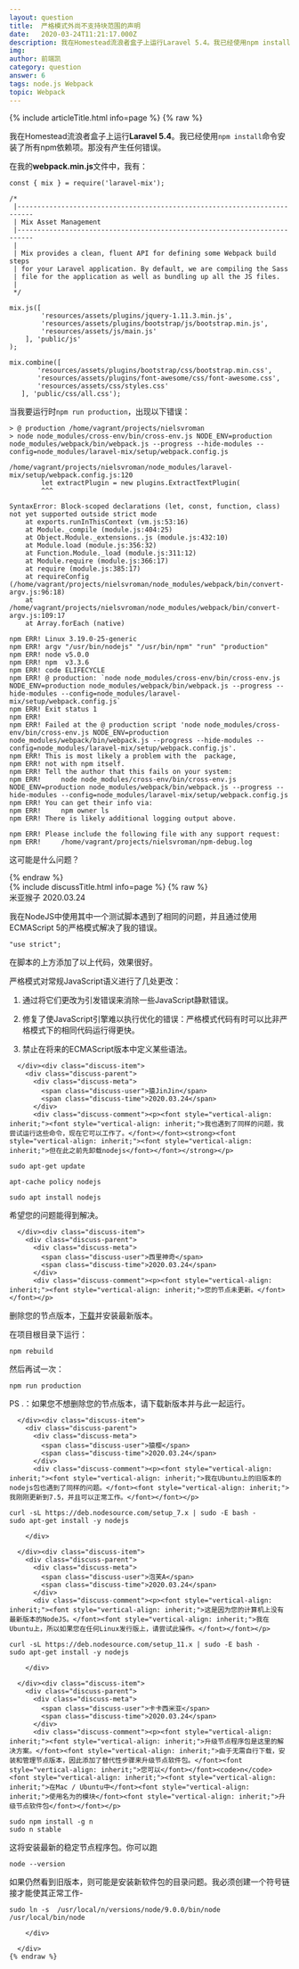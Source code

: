 ```yaml
---
layout: question
title:  严格模式外尚不支持块范围的声明
date:   2020-03-24T11:21:17.000Z
description: 我在Homestead流浪者盒子上运行Laravel 5.4。我已经使用npm install命令安装了所有npm依赖项。那没有产生任何错误。在我的w...
img: 
author: 前端凯
category: question
answer: 6
tags: node.js Webpack
topic: Webpack
---
```

<div class="article-root">
  <div class="article">
    {% include articleTitle.html info=page %}
    {% raw %}
    <div class="article-content"><p><font style="vertical-align: inherit;"><font style="vertical-align: inherit;">我在</font><font style="vertical-align: inherit;">Homestead流浪者盒子上</font><font style="vertical-align: inherit;">运行</font></font><strong><font style="vertical-align: inherit;"><font style="vertical-align: inherit;">Laravel 5.4</font></font></strong><font style="vertical-align: inherit;"><font style="vertical-align: inherit;">。</font><font style="vertical-align: inherit;">我已经使用</font></font><code>npm install</code><font style="vertical-align: inherit;"><font style="vertical-align: inherit;">命令</font><font style="vertical-align: inherit;">安装了所有npm依赖项</font><font style="vertical-align: inherit;">。</font><font style="vertical-align: inherit;">那没有产生任何错误。</font></font></p>

<p><font style="vertical-align: inherit;"><font style="vertical-align: inherit;">在我的</font></font><strong><font style="vertical-align: inherit;"><font style="vertical-align: inherit;">webpack.min.js</font></font></strong><font style="vertical-align: inherit;"><font style="vertical-align: inherit;">文件中，我有：</font></font></p>

<pre><code>const { mix } = require('laravel-mix');<font></font>
<font></font>
/*<font></font>
 |--------------------------------------------------------------------------<font></font>
 | Mix Asset Management<font></font>
 |--------------------------------------------------------------------------<font></font>
 |<font></font>
 | Mix provides a clean, fluent API for defining some Webpack build steps<font></font>
 | for your Laravel application. By default, we are compiling the Sass<font></font>
 | file for the application as well as bundling up all the JS files.<font></font>
 |<font></font>
 */<font></font>
<font></font>
mix.js([<font></font>
        'resources/assets/plugins/jquery-1.11.3.min.js',<font></font>
        'resources/assets/plugins/bootstrap/js/bootstrap.min.js',<font></font>
        'resources/assets/js/main.js'<font></font>
    ], 'public/js'<font></font>
);<font></font>
<font></font>
mix.combine([<font></font>
       'resources/assets/plugins/bootstrap/css/bootstrap.min.css',<font></font>
       'resources/assets/plugins/font-awesome/css/font-awesome.css',<font></font>
       'resources/assets/css/styles.css'<font></font>
   ], 'public/css/all.css');<font></font>
</code></pre>

<p><font style="vertical-align: inherit;"><font style="vertical-align: inherit;">当我要运行时</font></font><code>npm run production</code><font style="vertical-align: inherit;"><font style="vertical-align: inherit;">，出现以下错误：</font></font></p>

<pre><code>&gt; @ production /home/vagrant/projects/nielsvroman<font></font>
&gt; node node_modules/cross-env/bin/cross-env.js NODE_ENV=production node_modules/webpack/bin/webpack.js --progress --hide-modules --config=node_modules/laravel-mix/setup/webpack.config.js<font></font>
<font></font>
/home/vagrant/projects/nielsvroman/node_modules/laravel-mix/setup/webpack.config.js:120<font></font>
        let extractPlugin = new plugins.ExtractTextPlugin(<font></font>
        ^^^<font></font>
<font></font>
SyntaxError: Block-scoped declarations (let, const, function, class) not yet supported outside strict mode<font></font>
    at exports.runInThisContext (vm.js:53:16)<font></font>
    at Module._compile (module.js:404:25)<font></font>
    at Object.Module._extensions..js (module.js:432:10)<font></font>
    at Module.load (module.js:356:32)<font></font>
    at Function.Module._load (module.js:311:12)<font></font>
    at Module.require (module.js:366:17)<font></font>
    at require (module.js:385:17)<font></font>
    at requireConfig (/home/vagrant/projects/nielsvroman/node_modules/webpack/bin/convert-argv.js:96:18)<font></font>
    at /home/vagrant/projects/nielsvroman/node_modules/webpack/bin/convert-argv.js:109:17<font></font>
    at Array.forEach (native)<font></font>
<font></font>
npm ERR! Linux 3.19.0-25-generic<font></font>
npm ERR! argv "/usr/bin/nodejs" "/usr/bin/npm" "run" "production"<font></font>
npm ERR! node v5.0.0<font></font>
npm ERR! npm  v3.3.6<font></font>
npm ERR! code ELIFECYCLE<font></font>
npm ERR! @ production: `node node_modules/cross-env/bin/cross-env.js NODE_ENV=production node_modules/webpack/bin/webpack.js --progress --hide-modules --config=node_modules/laravel-mix/setup/webpack.config.js`<font></font>
npm ERR! Exit status 1<font></font>
npm ERR!<font></font>
npm ERR! Failed at the @ production script 'node node_modules/cross-env/bin/cross-env.js NODE_ENV=production node_modules/webpack/bin/webpack.js --progress --hide-modules --config=node_modules/laravel-mix/setup/webpack.config.js'.<font></font>
npm ERR! This is most likely a problem with the  package,<font></font>
npm ERR! not with npm itself.<font></font>
npm ERR! Tell the author that this fails on your system:<font></font>
npm ERR!     node node_modules/cross-env/bin/cross-env.js NODE_ENV=production node_modules/webpack/bin/webpack.js --progress --hide-modules --config=node_modules/laravel-mix/setup/webpack.config.js<font></font>
npm ERR! You can get their info via:<font></font>
npm ERR!     npm owner ls<font></font>
npm ERR! There is likely additional logging output above.<font></font>
<font></font>
npm ERR! Please include the following file with any support request:<font></font>
npm ERR!     /home/vagrant/projects/nielsvroman/npm-debug.log<font></font>
</code></pre>

<p><font style="vertical-align: inherit;"><font style="vertical-align: inherit;">这可能是什么问题？</font></font></p></div>
    {% endraw %}
  </div>

  <div class="discuss-wrapper">
    {% include discussTitle.html info=page %}
    {% raw %}
    <div class="discuss-item">
        <div class="discuss-parent">
          <div class="discuss-meta">
            <span class="discuss-user">米亚猴子</span>
            <span class="discuss-time">2020.03.24</span>
          </div>
          <div class="discuss-comment"><p><font style="vertical-align: inherit;"><font style="vertical-align: inherit;">我在NodeJS中使用其中一个测试脚本遇到了相同的问题，并且通过使用ECMAScript 5的严格模式解决了我的错误。</font></font></p>

<pre><code>"use strict";
</code></pre>

<p><font style="vertical-align: inherit;"><font style="vertical-align: inherit;">在脚本的上方添加了以上代码，效果很好。</font></font></p>

<p><font style="vertical-align: inherit;"><font style="vertical-align: inherit;">严格模式对常规JavaScript语义进行了几处更改：</font></font></p>

<ol>
<li><p><font style="vertical-align: inherit;"><font style="vertical-align: inherit;">通过将它们更改为引发错误来消除一些JavaScript静默错误。</font></font></p></li>
<li><p><font style="vertical-align: inherit;"><font style="vertical-align: inherit;">修复了使JavaScript引擎难以执行优化的错误：严格模式代码有时可以比非严格模式下的相同代码运行得更快。</font></font></p></li>
<li><p><font style="vertical-align: inherit;"><font style="vertical-align: inherit;">禁止在将来的ECMAScript版本中定义某些语法。</font></font></p></li>
</ol></div>
        </div>
        
      </div><div class="discuss-item">
        <div class="discuss-parent">
          <div class="discuss-meta">
            <span class="discuss-user">猿JinJin</span>
            <span class="discuss-time">2020.03.24</span>
          </div>
          <div class="discuss-comment"><p><font style="vertical-align: inherit;"><font style="vertical-align: inherit;">我也遇到了同样的问题，我尝试运行这些命令，现在它可以工作了。</font></font><strong><font style="vertical-align: inherit;"><font style="vertical-align: inherit;">但在此之前先卸载nodejs</font></font></strong></p>

<pre><code>sudo apt-get update<font></font>
<font></font>
apt-cache policy nodejs<font></font>
<font></font>
sudo apt install nodejs<font></font>
</code></pre>

<p><font style="vertical-align: inherit;"><font style="vertical-align: inherit;">希望您的问题能得到解决。</font></font></p></div>
        </div>
        
      </div><div class="discuss-item">
        <div class="discuss-parent">
          <div class="discuss-meta">
            <span class="discuss-user">西里神奇</span>
            <span class="discuss-time">2020.03.24</span>
          </div>
          <div class="discuss-comment"><p><font style="vertical-align: inherit;"><font style="vertical-align: inherit;">您的节点未更新。</font></font></p>

<p><font style="vertical-align: inherit;"><font style="vertical-align: inherit;">删除您的节点版本，</font></font><a href="https://nodejs.org/en/download/" rel="nofollow noreferrer"><font style="vertical-align: inherit;"><font style="vertical-align: inherit;">下载</font></font></a><font style="vertical-align: inherit;"><font style="vertical-align: inherit;">并安装最新版本。</font></font></p>

<p><font style="vertical-align: inherit;"><font style="vertical-align: inherit;">在项目根目录下运行：</font></font></p>

<pre><code>npm rebuild
</code></pre>

<p><font style="vertical-align: inherit;"><font style="vertical-align: inherit;">然后再试一次：</font></font></p>

<pre><code>npm run production
</code></pre>

<p><font style="vertical-align: inherit;"><font style="vertical-align: inherit;">PS .：如果您不想删除您的节点版本，请下载新版本并与此一起运行。</font></font></p></div>
        </div>
        
      </div><div class="discuss-item">
        <div class="discuss-parent">
          <div class="discuss-meta">
            <span class="discuss-user">猿樱</span>
            <span class="discuss-time">2020.03.24</span>
          </div>
          <div class="discuss-comment"><p><font style="vertical-align: inherit;"><font style="vertical-align: inherit;">我在Ubuntu上的旧版本的nodejs包也遇到了同样的问题。</font><font style="vertical-align: inherit;">我刚刚更新到7.5，并且可以正常工作。</font></font></p>

<pre class="lang-bash prettyprint-override"><code>curl -sL https://deb.nodesource.com/setup_7.x | sudo -E bash -<font></font>
sudo apt-get install -y nodejs<font></font>
</code></pre></div>
        </div>
        
      </div><div class="discuss-item">
        <div class="discuss-parent">
          <div class="discuss-meta">
            <span class="discuss-user">泡芙A</span>
            <span class="discuss-time">2020.03.24</span>
          </div>
          <div class="discuss-comment"><p><font style="vertical-align: inherit;"><font style="vertical-align: inherit;">这是因为您的计算机上没有最新版本的NodeJS。</font><font style="vertical-align: inherit;">我在Ubuntu上，所以如果您在任何Linux发行版上，请尝试此操作。</font></font></p>

<pre><code>curl -sL https://deb.nodesource.com/setup_11.x | sudo -E bash -<font></font>
sudo apt-get install -y nodejs<font></font>
</code></pre></div>
        </div>
        
      </div><div class="discuss-item">
        <div class="discuss-parent">
          <div class="discuss-meta">
            <span class="discuss-user">卡卡西米亚</span>
            <span class="discuss-time">2020.03.24</span>
          </div>
          <div class="discuss-comment"><p><font style="vertical-align: inherit;"><font style="vertical-align: inherit;">升级节点程序包是这里的解决方案。</font><font style="vertical-align: inherit;">由于无需自行下载，安装和管理节点版本，因此添加了替代性步骤来升级节点软件包。</font><font style="vertical-align: inherit;">您可以</font></font><code>n</code><font style="vertical-align: inherit;"><font style="vertical-align: inherit;">在Mac / Ubuntu中</font><font style="vertical-align: inherit;">使用名为的模块</font><font style="vertical-align: inherit;">升级节点软件包</font></font></p>

<pre><code>sudo npm install -g n<font></font>
sudo n stable<font></font>
</code></pre>

<p><font style="vertical-align: inherit;"><font style="vertical-align: inherit;">这将安装最新的稳定节点程序包。</font><font style="vertical-align: inherit;">你可以跑</font></font></p>

<pre><code>node --version
</code></pre>

<p><font style="vertical-align: inherit;"><font style="vertical-align: inherit;">如果仍然看到旧版本，则可能是安装新软件包的目录问题。</font><font style="vertical-align: inherit;">我必须创建一个符号链接才能使其正常工作-</font></font></p>

<pre><code>sudo ln -s  /usr/local/n/versions/node/9.0.0/bin/node  /usr/local/bin/node
</code></pre></div>
        </div>
        
      </div>
    {% endraw %}
  </div>
<div>
